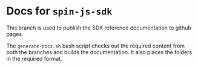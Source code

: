 # Docs for `spin-js-sdk`

This branch is used to publish the SDK reference documentation to github pages. 

The `generate-docs.sh` bash script checks out the required content from both the branches and builds the documentation. It also places the folders in the required format. 